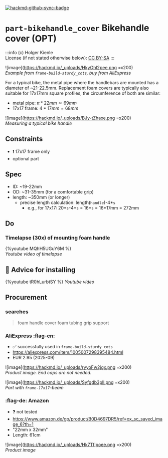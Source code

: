 [![hackmd-github-sync-badge](https://hackmd.io/eQQoAxXFSkisD6yM7TgoAw/badge)](https://hackmd.io/eQQoAxXFSkisD6yM7TgoAw)
# `part-bikehandle_cover` Bikehandle cover (OPT)
:::info
(c) Holger Kienle  
License (if not stated otherwise below): [CC BY-SA](https://creativecommons.org/licenses/by-sa/4.0/)
:::

![image](https://hackmd.io/_uploads/HkyOhl2pee.png =x200)  
*Example from `frame-build-sturdy_cots`, buy from AliExpress*

For a typical bike, the metal pipe where the handlebars are mounted has a diameter of ~21-22.5mm. Replacement foam covers are typically also suitable for 17x17mm square profiles, the circumference of both are similar:
- metal pipe: $\pi*22mm \simeq 69mm$
- 17x17 frame: $4*17mm = 68mm$

![image](https://hackmd.io/_uploads/BJy-tZhaxe.png =x200)  
*Measuring a typical bike handle*

## Constraints
- :exclamation: 17x17 frame only
- optional part

## Spec
- ID: ~19-22mm
- OD: ~31-35mm (for a comfortable grip)
- length: ~350mm (or longer)
    - precise length calculation: length(`handle`)-4*`s`
        - e.g., for 17x17: 20*`s`-4*`s` = 16*`s` = 16*17mm = 272mm

## Do

### Timelapse (30x) of mounting foam handle
{%youtube MQhH5UGuY6M %}  
*Youtube video of timelapse*

## :owl: Advice for installing
{%youtube tR0hLurbtSY %}
*Youtube video*

## Procurement

### searches
> foam handle cover
> foam tubing grip support

### AliExpress :flag-cn:
- :white_check_mark: successfully used in `frame-build-sturdy_cots`
- https://aliexpress.com/item/1005007298395484.html
- EUR 2.95 (2025-09)

![image](https://hackmd.io/_uploads/ryyoFw2jgx.png =x200)  
*Product image. End caps are not needed.*

![image](https://hackmd.io/_uploads/Syfgdb3pll.png =x200)  
*Part with `frame-17x17`-beam*

### :flag-de: Amazon
- :question: not tested
- https://www.amazon.de/gp/product/B0D4697DR5/ref=ox_sc_saved_image_6?th=1
- "22mm x 32mm"
- Length: 61cm

![image](https://hackmd.io/_uploads/Hk7Tfipoee.png =x200)  
*Product image*